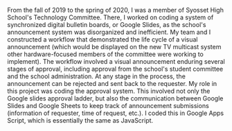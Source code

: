 From the fall of 2019 to the spring of 2020, I was a member of Syosset High School's Technology Committee. There, I worked on coding a system of synchronized digital bulletin boards, or Google Slides, as the school's announcement system was disorganized and inefficient. My team and I constructed a workflow that demonstrated the life cycle of a visual announcement (which would be displayed on the new TV multicast system other hardware-focused members of the committee were working to implement). The workflow involved a visual announcement enduring several stages of approval, including approval from the school's student committee and the school administration. At any stage in the process, the announcement can be rejected and sent back to the requester.
My role in this project was coding the approval system. This involved not only the Google slides approval ladder, but also the communication between Google Slides and Google Sheets to keep track of announcement submissions (information of requester, time of request, etc.). I coded this in Google Apps Script, which is essentially the same as JavaScript.
